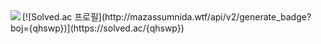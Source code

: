
<img align='left' src="http://mazassumnida.wtf/api/v2/generㅎate_badge?boj=qhswp">
[![Solved.ac
프로필](http://mazassumnida.wtf/api/v2/generate_badge?boj={qhswp})](https://solved.ac/{qhswp})
<body>
</body>
